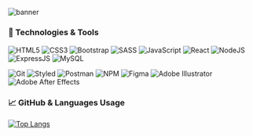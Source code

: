 ![banner](https://user-images.githubusercontent.com/86780871/177656842-35deedea-deeb-44d2-b4cb-4724f53465c9.gif)

### 🔧 Technologies & Tools <img src="spacer.png" alt="spacer" width="1500" height="2"/>
![HTML5](https://img.shields.io/badge/html5-2D3136.svg?style=for-the-badge&logo=html5&logoColor=23E34F26)
![CSS3](https://img.shields.io/badge/css3-2D3136.svg?style=for-the-badge&logo=css3&logoColor=563D7C)
![Bootstrap](https://img.shields.io/badge/bootstrap-2D3136.svg?style=for-the-badge&logo=bootstrap&logoColor=23563D7C)
![SASS](https://img.shields.io/badge/SASS-2D3136.svg?style=for-the-badge&logo=SASS&logoColor=hotpink)
![JavaScript](https://img.shields.io/badge/javascript-2D3136.svg?style=for-the-badge&logo=javascript&logoColor=F7DF1E)
![React](https://img.shields.io/badge/React-2D3136?style=for-the-badge&logo=react&logoColor=61DAFB)
![NodeJS](https://img.shields.io/badge/Node-2D3136?style=for-the-badge&logo=Node.js&logoColor=43853D)
![ExpressJS](https://img.shields.io/badge/express-2D3136?style=for-the-badge&logo=express&logoColor=FFF)
![MySQL](https://img.shields.io/badge/mysql-2D3136.svg?style=for-the-badge&logo=mysql&logoColor=5DA6DE)

![Git](https://img.shields.io/badge/GIT-2D3136.svg?style=for-the-badge&logo=git&logoColor=white)
![Styled](https://img.shields.io/badge/styled_components-2D3136.svg?style=for-the-badge&logo=styled-components&logoColor=white)
![Postman](https://img.shields.io/badge/postman-2D3136.svg?style=for-the-badge&logo=postman&logoColor=white)
![NPM](https://img.shields.io/badge/npm-2D3136.svg?style=for-the-badge&logo=data:image/svg%2bxml;base64,PHN2ZyByb2xlPSJpbWciIHZpZXdCb3g9IjAgMCAyNCAyNCIgZmlsbD0id2hpdGUiIHhtbG5zPSJodHRwOi8vd3d3LnczLm9yZy8yMDAwL3N2ZyI+PHRpdGxlPm5wbTwvdGl0bGU+PHBhdGggZD0iTTEuNzYzIDBDLjc4NiAwIDAgLjc4NiAwIDEuNzYzdjIwLjQ3NEMwIDIzLjIxNC43ODYgMjQgMS43NjMgMjRoMjAuNDc0Yy45NzcgMCAxLjc2My0uNzg2IDEuNzYzLTEuNzYzVjEuNzYzQzI0IC43ODYgMjMuMjE0IDAgMjIuMjM3IDB6TTUuMTMgNS4zMjNsMTMuODM3LjAxOS0uMDA5IDEzLjgzNmgtMy40NjRsLjAxLTEwLjM4MmgtMy40NTZMMTIuMDQgMTkuMTdINS4xMTN6Ii8+PC9zdmc+)
![Figma](https://img.shields.io/badge/figma-2D3136.svg?style=for-the-badge&logo=figma&logoColor=white)
![Adobe Illustrator](https://img.shields.io/badge/adobe%20illustrator-2D3136.svg?style=for-the-badge&logo=adobe%20illustrator&logoColor=white)
![Adobe After Effects](https://img.shields.io/badge/Adobe%20After%20Effects-2D3136.svg?style=for-the-badge&logo=Adobe%20After%20Effects&logoColor=white)
 
### &#x1f4c8; GitHub & Languages Usage <img src="spacer.png" alt="spacer" width="1500" height="2"/>
[![Top Langs](https://github-readme-stats.vercel.app/api/top-langs/?username=gxlpes&layout=compact&bg_color=2D3136&text_color=FFFFFF&hide_title=true&border_radius=0)](https://github.com/gxlpes/github-readme-stats)


